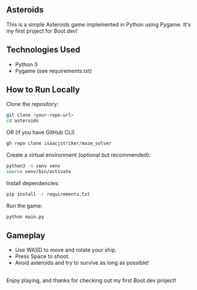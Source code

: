 ## Asteroids
This is a simple Asteroids game implemented in Python using Pygame.
It's my first project for Boot.dev!

## Technologies Used
- Python 3
- Pygame (see requirements.txt)

## How to Run Locally
Clone the repository:

```sh
git clone <your-repo-url>
cd asteroids
```

OR (if you have GitHub CLI)

```sh
gh repo clone isaacjstriker/maze_solver
```

Create a virtual environment (optional but recommended):

```sh
python3 -m venv venv
source venv/bin/activate
```

Install dependencies:

```sh
pip install -r requirements.txt
```

Run the game:

```sh
python main.py
```

## Gameplay
- Use WASD to move and rotate your ship.
- Press Space to shoot.
- Avoid asteroids and try to survive as long as possible!

## 
Enjoy playing, and thanks for checking out my first Boot.dev project!